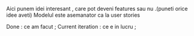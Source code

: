  Aici punem idei interesant , care pot deveni features sau nu .(puneti orice idee aveti)
 Modelul este asemanator ca la user stories
 
  Done : ce am facut ;
  Current iteration : ce e in lucru ;
